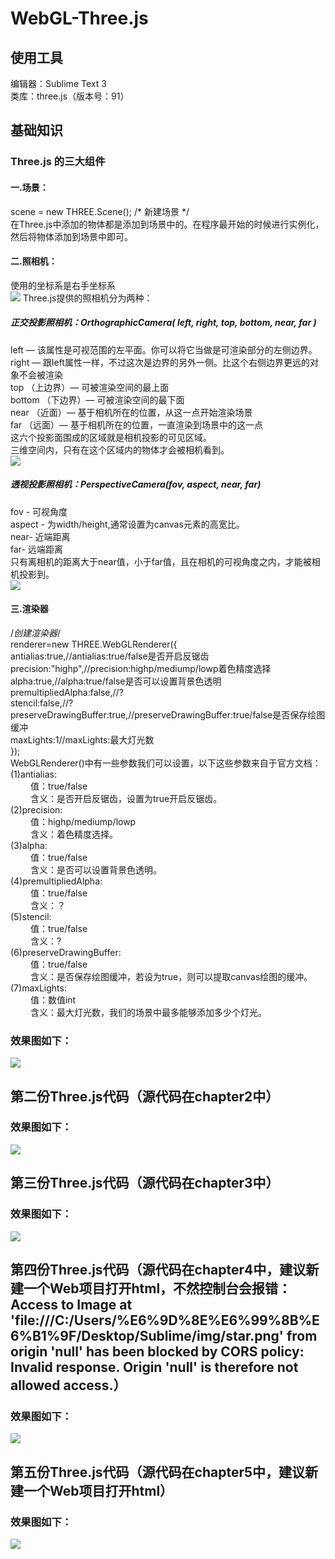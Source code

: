 # WebGL-Three.js
## 使用工具
编辑器：Sublime Text 3<br>
类库：three.js（版本号：91）
## 基础知识
### Three.js 的三大组件
#### 一.场景：
scene = new THREE.Scene();  /* 新建场景 */<br>
在Three.js中添加的物体都是添加到场景中的。在程序最开始的时候进行实例化，然后将物体添加到场景中即可。
#### 二.照相机：
使用的坐标系是右手坐标系<br>
![](https://github.com/1123GY/WebGL-Three.js/blob/master/img/右手坐标系.png)
Three.js提供的照相机分为两种：<br>
##### 正交投影照相机：OrthographicCamera( left, right, top, bottom, near, far )
left — 该属性是可视范围的左平面。你可以将它当做是可渲染部分的左侧边界。<br>
right — 跟left属性一样，不过这次是边界的另外一侧。比这个右侧边界更远的对象不会被渲染<br>
top （上边界）— 可被渲染空间的最上面<br>
bottom （下边界）— 可被渲染空间的最下面<br>
near （近面）— 基于相机所在的位置，从这一点开始渲染场景<br>
far （远面）— 基于相机所在的位置，一直渲染到场景中的这一点 <br>
这六个投影面围成的区域就是相机投影的可见区域。 <br>
三维空间内，只有在这个区域内的物体才会被相机看到。<br>
![](https://github.com/1123GY/WebGL-Three.js/blob/master/img/正交投影.jpg)
##### 透视投影照相机：PerspectiveCamera(fov, aspect, near, far)
fov - 可视角度 <br>
aspect - 为width/height,通常设置为canvas元素的高宽比。<br>
near- 近端距离 <br>
far- 远端距离 <br>
只有离相机的距离大于near值，小于far值，且在相机的可视角度之内，才能被相机投影到。<br>
![](https://github.com/1123GY/WebGL-Three.js/blob/master/img/透视投影.jpg)
#### 三.渲染器
/*创建渲染器*/<br>
renderer=new THREE.WebGLRenderer({      <br>
antialias:true,//antialias:true/false是否开启反锯齿<br>
precision:"highp",//precision:highp/mediump/lowp着色精度选择<br>
alpha:true,//alpha:true/false是否可以设置背景色透明 <br>
premultipliedAlpha:false,//?<br>
stencil:false,//?<br>
preserveDrawingBuffer:true,//preserveDrawingBuffer:true/false是否保存绘图缓冲<br>
maxLights:1//maxLights:最大灯光数<br>
}); <br>
WebGLRenderer()中有一些参数我们可以设置，以下这些参数来自于官方文档：<br>
  (1)antialias:<br>
　　  值：true/false<br>
　　  含义：是否开启反锯齿，设置为true开启反锯齿。<br>
  (2)precision:<br>
　　  值：highp/mediump/lowp<br>
　　  含义：着色精度选择。<br>
  (3)alpha:<br>
　　  值：true/false<br>
　　  含义：是否可以设置背景色透明。<br>
  (4)premultipliedAlpha:<br>
　　  值：true/false<br>
　　  含义：？<br>
  (5)stencil:<br>
　　  值：true/false<br>
　　  含义：?<br>
  (6)preserveDrawingBuffer:<br>
　　  值：true/false<br>
　　  含义：是否保存绘图缓冲，若设为true，则可以提取canvas绘图的缓冲。<br>
  (7)maxLights:<br>
　　  值：数值int<br>
　　  含义：最大灯光数，我们的场景中最多能够添加多少个灯光。<br>
### 效果图如下：
![](https://github.com/1123GY/WebGL-Three.js/blob/master/img/web1.gif)
## 第二份Three.js代码（源代码在chapter2中）
### 效果图如下：
![](https://github.com/1123GY/WebGL-Three.js/blob/master/img/web2.gif)
## 第三份Three.js代码（源代码在chapter3中）
### 效果图如下：
![](https://github.com/1123GY/WebGL-Three.js/blob/master/img/web3.gif)
## 第四份Three.js代码（源代码在chapter4中，建议新建一个Web项目打开html，不然控制台会报错：Access to Image at 'file:///C:/Users/%E6%9D%8E%E6%99%8B%E6%B1%9F/Desktop/Sublime/img/star.png' from origin 'null' has been blocked by CORS policy: Invalid response. Origin 'null' is therefore not allowed access.）
### 效果图如下：
![](https://github.com/1123GY/WebGL-Three.js/blob/master/img/web4.gif)
## 第五份Three.js代码（源代码在chapter5中，建议新建一个Web项目打开html）
### 效果图如下：
![](https://github.com/1123GY/WebGL-Three.js/blob/master/img/web5.gif)